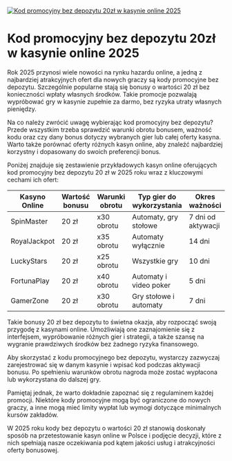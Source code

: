 [![Kod promocyjny bez depozytu 20zł w kasynie online 2025](https://123-caf.pages.dev/gitsignup.png)](https://vrmoo.ru/Bt82HjjY)

<h1>Kod promocyjny bez depozytu 20zł w kasynie online 2025</h1> <p>Rok 2025 przynosi wiele nowości na rynku hazardu online, a jedną z najbardziej atrakcyjnych ofert dla nowych graczy są kody promocyjne bez depozytu. Szczególnie popularne stają się bonusy o wartości 20 zł bez konieczności wpłaty własnych środków. Takie promocje pozwalają wypróbować gry w kasynie zupełnie za darmo, bez ryzyka utraty własnych pieniędzy.</p> <p>Na co należy zwrócić uwagę wybierając kod promocyjny bez depozytu? Przede wszystkim trzeba sprawdzić warunki obrotu bonusem, ważność kodu oraz czy dany bonus dotyczy wybranych gier lub całej oferty kasyna. Warto także porównać oferty różnych kasyn online, aby znaleźć najbardziej korzystny i dopasowany do swoich preferencji bonus.</p> <p>Poniżej znajduje się zestawienie przykładowych kasyn online oferujących kod promocyjny bez depozytu 20 zł w 2025 roku wraz z kluczowymi cechami ich ofert:</p> <table>   <thead>     <tr>       <th>Kasyno Online</th>       <th>Wartość bonusu</th>       <th>Warunki obrotu</th>       <th>Typ gier do wykorzystania</th>       <th>Okres ważności</th>     </tr>   </thead>   <tbody>     <tr>       <td>SpinMaster</td>       <td>20 zł</td>       <td>x30 obrotu</td>       <td>Automaty, gry stołowe</td>       <td>7 dni od aktywacji</td>     </tr>     <tr>       <td>RoyalJackpot</td>       <td>20 zł</td>       <td>x35 obrotu</td>       <td>Automaty wyłącznie</td>       <td>14 dni</td>     </tr>     <tr>       <td>LuckyStars</td>       <td>20 zł</td>       <td>x25 obrotu</td>       <td>Wszystkie gry</td>       <td>10 dni</td>     </tr>     <tr>       <td>FortunaPlay</td>       <td>20 zł</td>       <td>x40 obrotu</td>       <td>Automaty i video poker</td>       <td>5 dni</td>     </tr>     <tr>       <td>GamerZone</td>       <td>20 zł</td>       <td>x30 obrotu</td>       <td>Gry stołowe i automaty</td>       <td>7 dni</td>     </tr>   </tbody> </table> <p>Takie bonusy 20 zł bez depozytu to świetna okazja, aby rozpocząć swoją przygodę z kasynami online. Umożliwiają one zaznajomienie się z interfejsem, wypróbowanie różnych gier i strategii, a także szansę na wygranie prawdziwych środków bez żadnego ryzyka finansowego.</p> <p>Aby skorzystać z kodu promocyjnego bez depozytu, wystarczy zazwyczaj zarejestrować się w danym kasynie i wpisać kod podczas aktywacji bonusu. Po spełnieniu warunków obrotu nagroda może zostać wypłacona lub wykorzystana do dalszej gry.</p> <p>Pamiętaj jednak, że warto dokładnie zapoznać się z regulaminem każdej promocji. Niektóre kody promocyjne mogą być ograniczone do nowych graczy, a inne mogą mieć limity wypłat lub wymogi dotyczące minimalnych kursów zakładów.</p> <p>W 2025 roku kody bez depozytu o wartości 20 zł stanowią doskonały sposób na przetestowanie kasyn online w Polsce i podjęcie decyzji, które z nich spełniają nasze oczekiwania pod kątem jakości usług i atrakcyjności oferty bonusowej.</p>